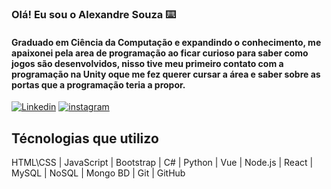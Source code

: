 ### Olá! Eu sou o Alexandre Souza ⌨️
#### Graduado em Ciência da Computação e expandindo o conhecimento, me apaixonei pela area de programação ao ficar curioso para saber como jogos são desenvolvidos, nisso tive meu primeiro contato com a programação na Unity oque me fez querer cursar a área e saber sobre as portas que a programação teria a propor.

[![Linkedin](	https://img.shields.io/badge/LinkedIn-0077B5?style=for-the-badge&logo=linkedin&logoColor=white)](https://www.linkedin.com/in/carlos-alexandre-silva-384826282/)
[![instagram](	https://img.shields.io/badge/Instagram-E4405F?style=for-the-badge&logo=instagram&logoColor=white)](https://www.instagram.com/ale11br/)

## Técnologias que utilizo

HTML\CSS | JavaScript | Bootstrap | C# | Python | Vue | Node.js | React | MySQL | NoSQL | Mongo BD | Git | GitHub


